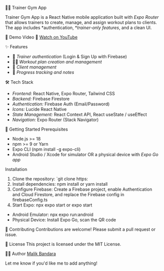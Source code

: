 🏋️‍♀️ Trainer Gym App

Trainer Gym App is a React Native mobile application built with *Expo Router* that allows trainers to create, manage, and assign workout plans to clients. The app includes *authentication, **trainer-only features*, and a clean UI.

🎥 Demo Video
📌 [Watch on YouTube](https://youtu.be/Gls0vZ-9V8I)

✨ Features
- 🔐 *Trainer authentication* (Login & Sign Up with Firebase)
- 🏋️‍♀️ *Workout plan creation and management*
- 👥 *Client management*
- 📝 *Progress tracking and notes*

🛠️ Tech Stack
- *Frontend:* React Native, Expo Router, Tailwind CSS
- *Backend:* Firebase Firestore
- *Authentication:* Firebase Auth (Email/Password)
- *Icons:* Lucide React Native
- *State Management:* React Context API, React useState / useEffect
- *Navigation:* Expo Router (Stack Navigator)

🚀 Getting Started
Prerequisites
- Node.js >= 18
- npm >= 9 or Yarn
- Expo CLI (npm install -g expo-cli)
- Android Studio / Xcode for simulator OR a physical device with *Expo Go app*

Installation
1. Clone the repository: `git clone https:                                              
2. Install dependencies: npm install or yarn install
3. Configure Firebase: Create a Firebase project, enable Authentication and Cloud Firestore, and replace the Firebase config in firebaseConfig.ts
4. Start Expo: npx expo start or expo start

                          
- Android Emulator: npx expo run:android
- Physical Device: Install Expo Go, scan the QR code

🤝 Contributing
Contributions are welcome! Please submit a pull request or issue.

📄 License
This project is licensed under the MIT License.

👨‍💻 Author
[Malik Bandara](https://github.com/MalikBandara)

Let me know if you'd like me to add anything!
